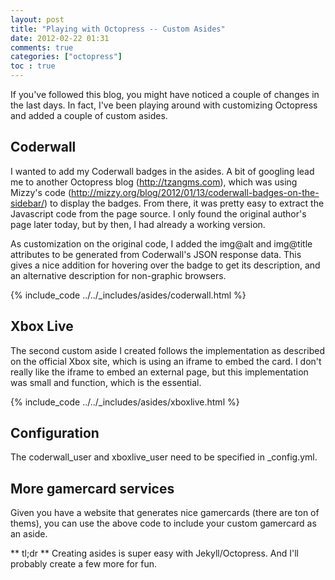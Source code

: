 ```yaml
---
layout: post
title: "Playing with Octopress -- Custom Asides"
date: 2012-02-22 01:31
comments: true
categories: ["octopress"]
toc : true
---
```


If you've followed this blog, you might have noticed a couple of changes in the last days.
In fact, I've been playing around with customizing Octopress and added a couple of custom asides.

## Coderwall
I wanted to add my Coderwall badges in the asides. A bit of googling lead me to another Octopress blog (http://tzangms.com), which was using Mizzy's code (http://mizzy.org/blog/2012/01/13/coderwall-badges-on-the-sidebar/) to display the badges. From there, it was pretty easy to extract the Javascript code from the page source. I only found the original author's page later today, but by then, I had already a working version.

As customization on the original code, I added the img@alt and img@title attributes to be generated from Coderwall's JSON response data. This gives a nice addition for hovering over the badge to get its description, and an alternative description for non-graphic browsers.

{% include_code ../../_includes/asides/coderwall.html %}

## Xbox Live
The second custom aside I created follows the implementation as described on the official Xbox site, which is using an iframe to embed the card. I don't really like the iframe to embed an external page, but this implementation was small and function, which is the essential.

{% include_code ../../_includes/asides/xboxlive.html %}

## Configuration
The coderwall_user and xboxlive_user need to be specified in _config.yml.

## More gamercard services
Given you have a website that generates nice gamercards (there are ton of thems), you can use the above code to include your custom gamercard as an aside.

** tl;dr **
Creating asides is super easy with Jekyll/Octopress. And I'll probably create a few more for fun.
